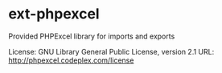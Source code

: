 ext-phpexcel
============

Provided PHPExcel library for imports and exports

License: GNU Library General Public License, version 2.1
URL: http://phpexcel.codeplex.com/license
